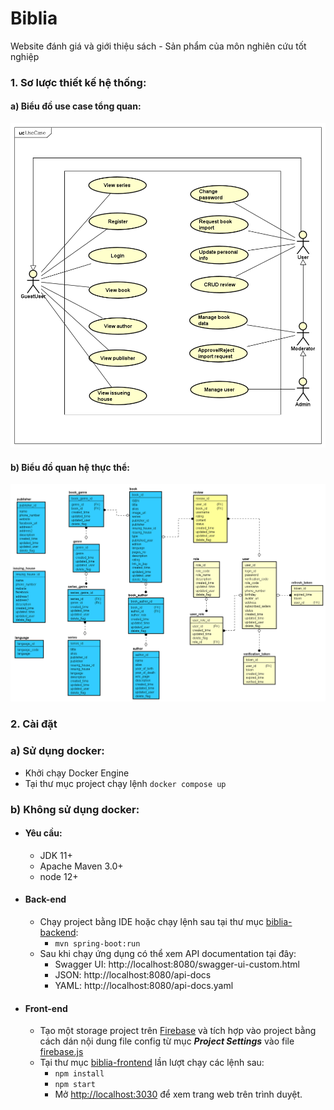 # Biblia
Website đánh giá và giới thiệu sách - Sản phẩm của môn nghiên cứu tốt nghiệp

### 1. Sơ lược thiết kế hệ thống:
#### a) Biểu đồ use case tổng quan:

![biểu đồ use case tổng quan](./images/General%20UseCase.png)

#### b) Biểu đồ quan hệ thực thể:

![biểu đồ quan hệ thực thể](./images/ER%20Diagram.png)

### 2. Cài đặt
### a) Sử dụng docker:
  - Khởi chạy Docker Engine
  - Tại thư mục project chạy lệnh `docker compose up` 

### b) Không sử dụng docker:
* #### Yêu cầu:
  * JDK 11+
  * Apache Maven 3.0+
  * node 12+

* #### Back-end
  * Chạy project bằng IDE hoặc chạy lệnh sau tại thư mục [biblia-backend](./biblia-backend):
      - `mvn spring-boot:run`
  * Sau khi chạy ứng dụng có thể xem API documentation tại đây: 
      - Swagger UI: http://localhost:8080/swagger-ui-custom.html
      - JSON: http://localhost:8080/api-docs
      - YAML: http://localhost:8080/api-docs.yaml
* #### Front-end
  * Tạo một storage project trên [Firebase](https://console.firebase.google.com/) và tích hợp vào project bằng cách dán 
  nội dung file config từ mục ***Project Settings*** vào file [firebase.js](./biblia-frontend/src/firebase.js)
  * Tại thư mục [biblia-frontend](./biblia-frontend) lần lượt chạy các lệnh sau:
      - `npm install`
      - `npm start`
      - Mở [http://localhost:3030](http://localhost:3030) để xem trang web trên trình duyệt.
